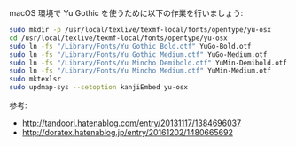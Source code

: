 macOS 環境で Yu Gothic を使うために以下の作業を行いましょう:

```sh
sudo mkdir -p /usr/local/texlive/texmf-local/fonts/opentype/yu-osx
cd /usr/local/texlive/texmf-local/fonts/opentype/yu-osx
sudo ln -fs "/Library/Fonts/Yu Gothic Bold.otf" YuGo-Bold.otf
sudo ln -fs "/Library/Fonts/Yu Gothic Medium.otf" YuGo-Medium.otf
sudo ln -fs "/Library/Fonts/Yu Mincho Demibold.otf" YuMin-Demibold.otf
sudo ln -fs "/Library/Fonts/Yu Mincho Medium.otf" YuMin-Medium.otf
sudo mktexlsr
sudo updmap-sys --setoption kanjiEmbed yu-osx
```

参考:

* http://tandoori.hatenablog.com/entry/20131117/1384696037
* http://doratex.hatenablog.jp/entry/20161202/1480665692
